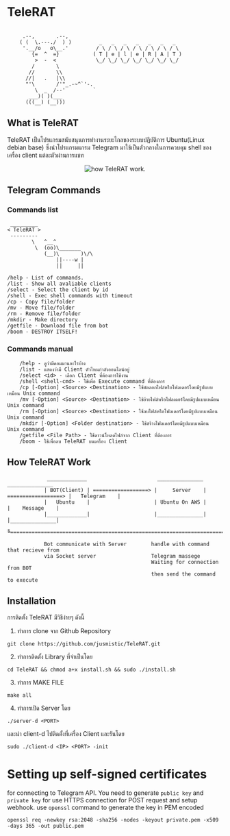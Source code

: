 # TeleRAT
```
    
     .--,       .--,     
    ( (  \.---./  ) )         _   _   _   _   _   _   _  
     '.__/o   o\__.'         / \ / \ / \ / \ / \ / \ / \ 
        {=  ^  =}           ( T | e | l | e | R | A | T )
         >  -  <             \_/ \_/ \_/ \_/ \_/ \_/ \_/          
        /       \
       //       \\
      //|   .   |\\
      "'\       /'"_.-~^`'-.
         \  _  /--'         `
       ___)( )(___
      (((__) (__)))    
```
## What is TeleRAT
TeleRAT เป็นโปรแกรมสนับสนุนการทำงานระยะไกลของระบบปฎิบัติการ Ubuntu(Linux debian base) ซึ่งนำโปรแกรมแกรม Telegram มาใช้เป็นตัวกลางในการควบคุม shell ของเครื่อง client แต่ละตัวผ่านการแชท
<p align="center">
<img align="center" src="https://media.giphy.com/media/hTDO28e3i3Di3H2Y8f/giphy.gif" alt="how TeleRAT work.">
</p>

## Telegram Commands

### Commands list
```
 _________
< TeleRAT >
 ---------
        \   ^__^
         \  (oo)\_______
            (__)\       )\/\
                ||----w |
                ||     ||

/help - List of commands.
/list - Show all avaliable clients
/select - Select the client by id
/shell - Exec shell commands with timeout
/cp - Copy file/folder
/mv - Move file/folder
/rm - Remove file/folder
/mkdir - Make directory
/getfile - Download file from bot
/boom - DESTROY ITSELF!
```
### Commands manual
```
    /help - ดูว่ามีคอมมานอะไรบ้าง
    /list - แสดงว่ามี Client ตัวไหนกำลังออนไลน์อยู่
    /select <id> - เลือก Client ที่ต้องการใช้งาน
    /shell <shell-cmd> - ใช้เพื่อ Execute command ที่ต้องการ
    /cp [-Option] <Source> <Destination> - ใช้คัดลอกไฟล์หรือโฟลเดอร์โดยมีรูปแบบเหมือน Unix command
    /mv [-Option] <Source> <Destination> - ใช้ย้ายไฟล์หรือโฟลเดอร์โดยมีรูปแบบเหมือน Unix command
    /rm [-Option] <Source> <Destination> - ใช้ลบไฟล์หรือโฟลเดอร์โดยมีรูปแบบเหมือน Unix command
    /mkdir [-Option] <Folder destination> - ใช้สร้างโฟลเดอร์โดยมีรูปแบบเหมือน Unix command
    /getfile <File Path> - ใช้ดาวน์โหลดไฟล์จาก Client ที่ต้องการ
    /boom - ใช้เพื่อลบ TeleRAT บนเครื่อง Client

```

## How TeleRAT Work
```
             _____________                       _______________                       _______________
            | BOT(Client) | ==================> |     Server    | ==================> |   Telegram    |
            |   Ubuntu    |                     | Ubuntu On AWS |                     |    Message    | 
            |_____________|                     |_______________|                     |_______________|
                   ╚===========================================================================╝
            
            Bot communicate with Server        handle with command that recieve from
            via Socket server                  Telegram massege 
                                               Waiting for connection from BOT
                                               then send the command to execute

```

## Installation
การติดตั้ง TeleRAT มีวิธีง่ายๆ ดังนี้
1. ทำการ clone จาก Github Repository
```
git clone https://github.com/jusmistic/TeleRAT.git
```

2. ทำการติดตั้ง Library ที่จำเป็นโดย 
```
cd TeleRAT && chmod a+x install.sh && sudo ./install.sh
```

3. ทำการ MAKE FILE
```
make all
```
4. ทำการเปิด Server โดย
```
./server-d <PORT>
```
และนำ client-d ไปติดตั้งที่เครื่อง Client และรันโดย
```
sudo ./client-d <IP> <PORT> -init
```




# Setting up self-signed certificates

for connecting to Telegram API. You need to generate `public key` and `private key` for use HTTPS connection for POST request and setup webhook. use `openssl` command to generate the key in PEM encoded

```
openssl req -newkey rsa:2048 -sha256 -nodes -keyout private.pem -x509 -days 365 -out public.pem
```
